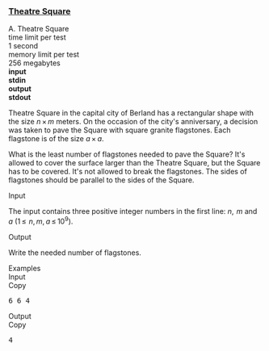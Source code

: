 <h3><a href="https://codeforces.com/contest/1/problem/A" target="_blank" rel="noopener noreferrer">Theatre Square</a></h3>
<div class="header"><div class="title">A. Theatre Square</div><div class="time-limit"><div class="property-title">time limit per test</div>1 second</div><div class="memory-limit"><div class="property-title">memory limit per test</div>256 megabytes</div><div class="input-file input-standard" style="font-weight: bold"><div class="property-title">input</div>stdin</div><div class="output-file output-standard" style="font-weight: bold"><div class="property-title">output</div>stdout</div></div><div><p>Theatre Square in the capital city of Berland has a rectangular shape with the size <span class="tex-span"><i>n</i> × <i>m</i></span> meters. On the occasion of the city's anniversary, a decision was taken to pave the Square with square granite flagstones. Each flagstone is of the size <span class="tex-span"><i>a</i> × <i>a</i></span>.</p><p>What is the least number of flagstones needed to pave the Square? It's allowed to cover the surface larger than the Theatre Square, but the Square has to be covered. It's not allowed to break the flagstones. The sides of flagstones should be parallel to the sides of the Square.</p></div><div class="input-specification"><div class="section-title">Input</div><p>The input contains three positive integer numbers in the first line: <span class="tex-span"><i>n</i>,  <i>m</i></span> and <span class="tex-span"><i>a</i></span> (<span class="tex-span">1 ≤  <i>n</i>, <i>m</i>, <i>a</i> ≤ 10<sup class="upper-index">9</sup></span>).</p></div><div class="output-specification"><div class="section-title">Output</div><p>Write the needed number of flagstones.</p></div><div class="sample-tests"><div class="section-title">Examples</div><div class="sample-test"><div class="input"><div class="title">Input<div title="Copy" data-clipboard-target="#id0012940204087726503" id="id006944681190851808" class="input-output-copier">Copy</div></div><pre id="id0012940204087726503">6 6 4<br></pre></div><div class="output"><div class="title">Output<div title="Copy" data-clipboard-target="#id007321361505998589" id="id005112196842576509" class="input-output-copier">Copy</div></div><pre id="id007321361505998589">4<br></pre></div></div></div>